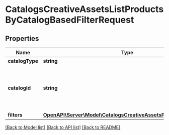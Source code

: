 # CatalogsCreativeAssetsListProductsByCatalogBasedFilterRequest

## Properties
Name | Type | Description | Notes
------------ | ------------- | ------------- | -------------
**catalogType** | **string** |  | 
**catalogId** | **string** | Catalog id pertaining to the creative assets product group. | 
**filters** | [**OpenAPI\Server\Model\CatalogsCreativeAssetsProductGroupFilters**](CatalogsCreativeAssetsProductGroupFilters.md) |  | 

[[Back to Model list]](../README.md#documentation-for-models) [[Back to API list]](../README.md#documentation-for-api-endpoints) [[Back to README]](../README.md)


